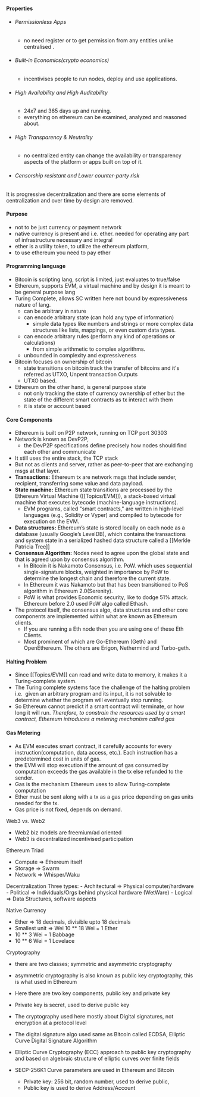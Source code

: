 #### Properties

- ###### Permissionless Apps
	- no need register or to get permission from any entities unlike centralised .
- ###### Built-in Economics(crypto economics)
	- incentivises people to run nodes, deploy and use applications.
- ###### High Availability and High Auditability 
	- 24x7 and 365 days up and running. 
	- everything on ethereum can be examined, analyzed and reasoned about.
- ###### High Transparency & Neutrality
	- no centralized entity can change the availability or transparency aspects of the platform or apps built on top of it.
- ###### Censorship resistant and Lower counter-party risk


It is progressive decentralization and there are some elements of centralization and over time by design are removed.

#### Purpose

- not to be just currency or payment network
- native currency is present and i.e. ether. needed for operating any part of infrastructure necessary and integral
- ether is a utility token, to utilize the ethereum platform, 
- to use ethereum you need to pay ether 

#### Programming language

- Bitcoin is scripting lang, script is limited, just evaluates to true/false
- Ethereum, supports EVM, a virtual machine and by design it is meant to be general purpose lang
- Turing Complete, allows SC written here not bound by expressiveness nature of lang. 
	- can be arbitrary in nature
	- can encode arbitrary state (can hold any type of information)
		- simple data types like numbers and strings or more complex data structures like lists, mappings, or even custom data types.
	- can encode arbitrary rules (perform any kind of operations or calculations)
		- from simple arithmetic to complex algorithms.
	- unbounded in complexity and expressiveness
- Bitcoin focuses on ownership of bitcoin
	- state transitions on bitcoin track the transfer of bitcoins and it's referred as UTXO, Unpent transaction Outputs
	- UTXO based.
- Ethereum on the other hand, is general purpose state
	- not only tracking the state of currency ownership of ether but the state of the different smart contracts as tx interact with them
	- it is state or account based

#### Core Components
- Ethereum is built on P2P network, running on TCP port 30303
- Network is known as DevP2P, 
	- the DevP2P specifications define precisely how nodes should find each other and communicate
- It still uses the entire stack, the TCP stack
- But not as clients and server, rather as peer-to-peer that are exchanging msgs at that layer.
- **Transactions:**  Ethereum tx are network msgs that include sender, recipient, transferring some value and data payload.
-  **State machine:** Ethereum state transitions are processed by the Ethereum Virtual Machine ([[Topics/EVM]]), a stack-based virtual machine that executes bytecode (machine-language instructions). 
	- EVM programs, called "smart contracts," are written in high-level languages (e.g., Solidity or Vyper) and compiled to bytecode for execution on the EVM.
- **Data structures:** Ethereum’s state is stored locally on each node as a database (usually Google’s LevelDB), which contains the transactions and system state in a serialized hashed data structure called a [[Merkle Patricia Tree]]
- **Consensus Algorithm:** Nodes need to agree upon the global state and that is agreed upon by consensus algorithm.
	- In Bitcoin it is Nakamoto Consensus, i.e. PoW. which uses sequential single-signature blocks, weighted in importance by PoW to determine the longest chain and therefore the current state.
	- In Ethereum it was Nakamoto but that has been transitioned to PoS algorithm in Ethereum 2.0(Serenity).
	- PoW is what provides Economic security, like to dodge 51% attack. Ethereum before 2.0 used PoW algo called Ethash.
- The protocol itself, the consensus algo, data structures and other core components are implemented within what are known as Ethereum clients. 
	- If you are running a Eth node then you are using one of these Eth Clients.
	- Most prominent of which are Go-Ethereum (Geth) and OpenEthereum. The others are Erigon, Nethermind and Turbo-geth.

#### Halting Problem
- Since [[Topics/EVM]] can read and write data to memory, it makes it a Turing-complete system.
- The Turing complete systems face the challenge of the halting problem i.e.  given an arbitrary program and its input, it is not solvable to determine whether the program will eventually stop running.
- So Ethereum cannot predict if a smart contract will terminate, or how long it will run. *Therefore, to constrain the resources used by a smart contract, Ethereum introduces a metering mechanism called gas*

#### Gas Metering
- As EVM executes smart contract, it carefully accounts for every instruction(computation, data access, etc.). Each instruction has a predetermined cost in units of gas. 
- the EVM will stop execution if the amount of gas consumed by computation exceeds the gas available in the tx else refunded to the sender.
- Gas is the mechanism Ethereum uses to allow Turing-complete computation
- Ether must be sent along with a tx as a gas price depending on gas units needed for the tx.
- Gas price is not fixed, depends on demand. 


Web3 vs. Web2
- Web2 biz models are freemium/ad oriented
- Web3 is decentralized incentivised participation

Ethereum Triad
- Compute => Ethereum itself
- Storage => Swarm
- Network => Whisper/Waku

Decentralization
	Three types:
		- Architectural => Physical computer/hardware
		- Political => Individuals/Orgs behind physical hardware (WetWare)
		- Logical => Data Structures, software aspects


Native Currency
- Ether => 18 decimals, divisible upto 18 decimals
- Smallest unit => Wei 10 ** 18 Wei = 1 Ether
- 10 ** 3 Wei = 1 Babbage
- 10 ** 6 Wei = 1 Lovelace

Cryptography
- there are two classes; symmetric and asymmetric cryptography
- asymmetric cryptography is also known as public key cryptography, this is what used in Ethereum
- Here there are two key components, public key and private key
- Private key is secret, used to derive public key
- The cryptography used here mostly about Digital signatures, not encryption at a protocol level
- The digital signature algo used same as Bitcoin called ECDSA, Elliptic Curve Digital Signature Algorithm
- Elliptic Curve Cryptography (ECC) approach to public key cryptography and based on algebraic structure of elliptic curves over finite fields
- SECP-256K1 Curve parameters are used in Ethereum and Bitcoin

	- Private key: 256 bit, random number, used to derive public, 
	- Public key is used to derive Address/Account